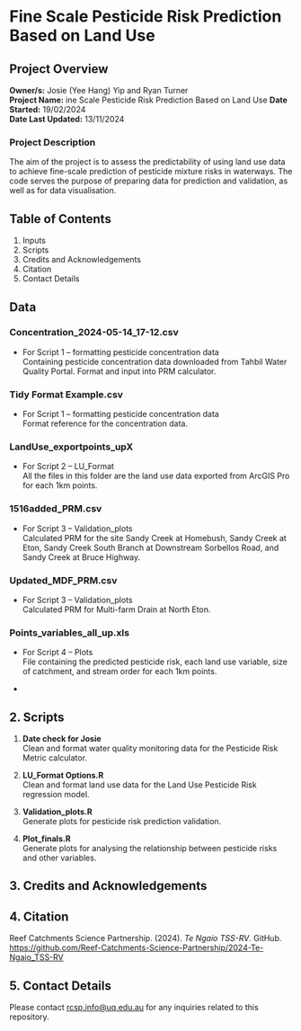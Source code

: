 # Fine Scale Pesticide Risk Prediction Based on Land Use
## Project Overview

**Owner/s:** Josie (Yee Hang) Yip and Ryan Turner  
**Project Name:** ine Scale Pesticide Risk Prediction Based on Land Use
**Date Started:** 19/02/2024  
**Date Last Updated:** 13/11/2024 
### Project Description
The aim of the project is to assess the predictability of using land use data to achieve fine-scale prediction of pesticide mixture risks in waterways. 
The code serves the purpose of preparing data for prediction and validation, as well as for data visualisation. 

## Table of Contents

1. Inputs
2. Scripts
3. Credits and Acknowledgements
4. Citation
5. Contact Details

## Data

### Concentration_2024-05-14_17-12.csv
- For Script 1 – formatting pesticide concentration data  
  Containing pesticide concentration data downloaded from Tahbil Water Quality Portal. Format and input into PRM calculator.

### Tidy Format Example.csv
- For Script 1 – formatting pesticide concentration data  
  Format reference for the concentration data.

### LandUse_exportpoints_upX
- For Script 2 – LU_Format  
  All the files in this folder are the land use data exported from ArcGIS Pro for each 1km points.

### 1516added_PRM.csv
- For Script 3 – Validation_plots  
  Calculated PRM for the site Sandy Creek at Homebush, Sandy Creek at Eton, Sandy Creek South Branch at Downstream Sorbellos Road, and Sandy Creek at Bruce Highway.

### Updated_MDF_PRM.csv
- For Script 3 – Validation_plots  
  Calculated PRM for Multi-farm Drain at North Eton.

### Points_variables_all_up.xls
- For Script 4 – Plots  
  File containing the predicted pesticide risk, each land use variable, size of catchment, and stream order for each 1km points.

- 

## 2. Scripts
1. **Date check for Josie**  
   Clean and format water quality monitoring data for the Pesticide Risk Metric calculator.

2. **LU_Format Options.R**  
   Clean and format land use data for the Land Use Pesticide Risk regression model.

3. **Validation_plots.R**  
   Generate plots for pesticide risk prediction validation.

4. **Plot_finals.R**  
   Generate plots for analysing the relationship between pesticide risks and other variables.

## 3. Credits and Acknowledgements 


## 4. Citation
Reef Catchments Science Partnership. (2024). *Te Ngaio TSS-RV*. GitHub. https://github.com/Reef-Catchments-Science-Partnership/2024-Te-Ngaio_TSS-RV

## 5. Contact Details
Please contact rcsp.info@uq.edu.au for any inquiries related to this repository.

